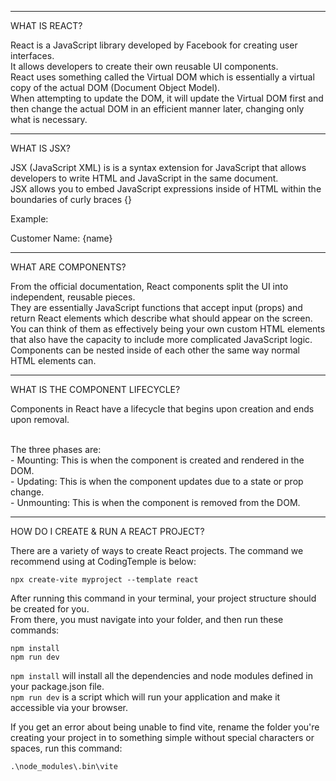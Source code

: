--------------------------------

WHAT IS REACT?

React is a JavaScript library developed by Facebook for creating user interfaces.
<br>It allows developers to create their own reusable UI components.
<br>React uses something called the Virtual DOM which is essentially a virtual copy of the actual DOM (Document Object Model).
<br>When attempting to update the DOM, it will update the Virtual DOM first and then change the actual DOM in an efficient manner later, changing only what is necessary.

--------------------------------

WHAT IS JSX?

JSX (JavaScript XML) is is a syntax extension for JavaScript that allows developers to write HTML and JavaScript in the same document.
<br>JSX allows you to embed JavaScript expressions inside of HTML within the boundaries of curly braces {}

Example:
<p>Customer Name: {name}</p>

--------------------------------

WHAT ARE COMPONENTS?

From the official documentation, React components split the UI into independent, reusable pieces.
<br>They are essentially JavaScript functions that accept input (props) and return React elements which describe what should appear on the screen.
<br>You can think of them as effectively being your own custom HTML elements that also have the capacity to include more complicated JavaScript logic.
<br>Components can be nested inside of each other the same way normal HTML elements can.

--------------------------------

WHAT IS THE COMPONENT LIFECYCLE?

Components in React have a lifecycle that begins upon creation and ends upon removal.

<br>The three phases are:
<br>- Mounting: This is when the component is created and rendered in the DOM.
<br>- Updating: This is when the component updates due to a state or prop change.
<br>- Unmounting: This is when the component is removed from the DOM.

--------------------------------

HOW DO I CREATE & RUN A REACT PROJECT?

There are a variety of ways to create React projects. The command we recommend using at CodingTemple is below:

`npx create-vite myproject --template react`

After running this command in your terminal, your project structure should be created for you.
<br>From there, you must navigate into your folder, and then run these commands:

`npm install`
<br>`npm run dev`

`npm install` will install all the dependencies and node modules defined in your package.json file.
<br>`npm run dev` is a script which will run your application and make it accessible via your browser.

If you get an error about being unable to find vite, rename the folder you're creating your project in to something simple without special characters or spaces, run this command: 

`.\node_modules\.bin\vite`
